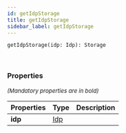 ```yaml
---
id: getIdpStorage
title: getIdpStorage
sidebar_label: getIdpStorage
---
```


```tsx
getIdpStorage(idp: Idp): Storage
```
<br/>



### Properties

<font size="2"><i>(Mandatory properties are in bold)</i></font>

| Properties | Type | Description |
| --------- | ---- | ----------- |
| **idp** | [Idp](/framework-api/interfaces/Idp.md) |  |
